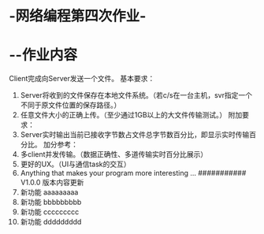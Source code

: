# -网络编程第四次作业-
# --作业内容
Client完成向Server发送一个文件。
基本要求：
1. Server将收到的文件保存在本地文件系统。（若c/s在一台主机，svr指定一个不同于原文件位置的保存路径。）
2. 任意文件大小的正确上传。（至少通过1GB以上的大文件传输测试。）
附加要求：
1. Server实时输出当前已接收字节数占文件总字节数百分比，即显示实时传输百分比。
加分参考：
1. 多client并发传输。（数据正确性、多道传输实时百分比展示）
2. 更好的UX。（UI与通信task的交互）
3. Anything that makes your program more interesting ...
########### V1.0.0 版本内容更新
1. 新功能     aaaaaaaaa
2. 新功能     bbbbbbbbb
3. 新功能     ccccccccc
4. 新功能     ddddddddd
